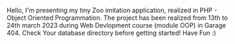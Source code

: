 Hello,
I'm presenting my tiny Zoo imitation application, realized in PHP - Object Oriented Programmation.
The project has been realized from 13th to 24th march 2023 during Web Devlopment course (module OOP) in Garage 404.
Check Your database directory before getting started!
Have Fun :)
